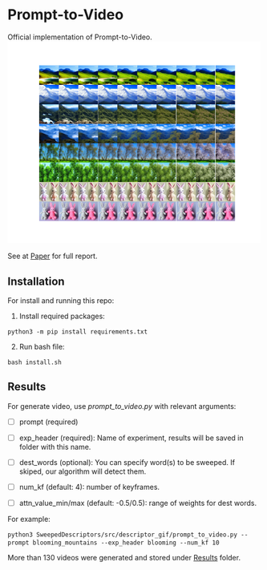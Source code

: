 # Prompt-to-Video
Official implementation of Prompt-to-Video.
![p2v_images](p2v_images.png)

See at [Paper](https://colab.research.google.com/drive/1eIVgC8H8Ftmv0AliiLAv0U_GQgRugi28) for full report.

## Installation
For install and running this repo:

1. Install required packages:
```
python3 -m pip install requirements.txt
```

2. Run bash file:
 ```
bash install.sh
```

## Results
For generate video, use *prompt_to_video.py* with relevant arguments:
- [ ] prompt (required)

- [ ] exp_header (required): Name of experiment, results will be saved in folder with this name.

- [ ] dest_words (optional): You can specify word(s) to be sweeped. If skiped, our algorithm will detect them.

- [ ] num_kf (default: 4): number of keyframes.

- [ ] attn_value_min/max (default: -0.5/0.5): range of weights for dest words.
	
For example:
 ```
python3 SweepedDescriptors/src/descriptor_gif/prompt_to_video.py --prompt blooming_mountains --exp_header blooming --num_kf 10
```
More than 130 videos were generated and stored under [Results](https://github.com/00itamarts00/SweepedDescriptors/tree/main/results) folder.
